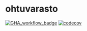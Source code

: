 # ohtuvarasto

[![GHA_workflow_badge](https://github.com/sampsaol/ohtuvarasto/workflows/CI/badge.svg)](https://github.com/sampsaol/ohtuvarasto/actions)
[![codecov](https://codecov.io/github/sampsaol/ohtuvarasto/graph/badge.svg?token=KGOW38AQWE)](https://codecov.io/github/sampsaol/ohtuvarasto)
